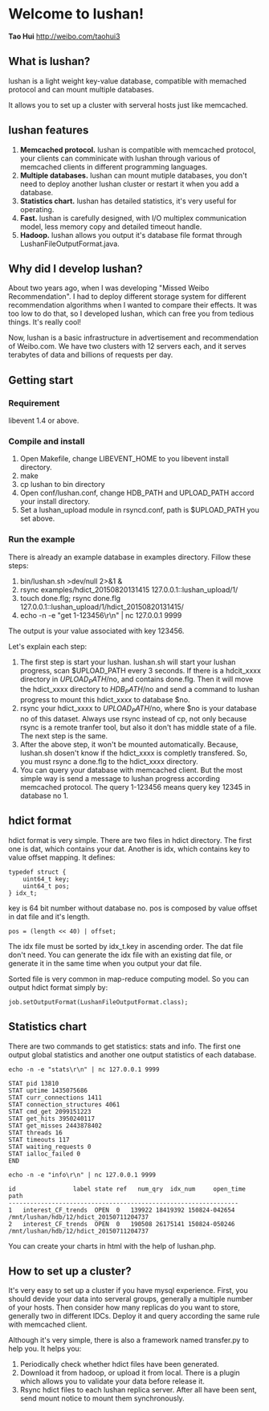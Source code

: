 # Welcome to lushan!

**Tao Hui** http://weibo.com/taohui3


## What is lushan?
lushan is a light weight key-value database, compatible with memached protocol and can mount multiple databases. 

It allows you to set up a cluster with serveral hosts just like memcached.

## lushan features

1. **Memcached protocol.** lushan is compatible with memcached protocol, your clients can comminicate with lushan through various of memcached clients in different programming languages.
2. **Multiple databases.** lushan can mount mutiple databases, you don't need to deploy another lushan cluster or restart it when you add a database.
3. **Statistics chart.** lushan has detailed statistics, it's very useful for operating.
4. **Fast.** lushan is carefully designed, with I/O multiplex communication model, less memory copy and detailed timeout handle.
5. **Hadoop.** lushan allows you output it's database file format through LushanFileOutputFormat.java.

## Why did I develop lushan?

About two years ago, when I was developing "Missed Weibo Recommendation". I had to deploy different storage system for different recommendation algorithms when I wanted to compare their effects. It was too low to do that, so I developed lushan, which can free you from tedious things. It's really cool!

Now, lushan is a basic infrastructure in advertisement and recommendation of Weibo.com. We have two clusters with 12 servers each, and it serves terabytes of data and billions of requests per day.

## Getting start

### Requirement

libevent 1.4 or above.

### Compile and install

1. Open Makefile, change LIBEVENT_HOME to you libevent install directory.
2. make
3. cp lushan to bin directory
4. Open conf/lushan.conf, change HDB_PATH and UPLOAD_PATH accord your install directory.
5. Set a lushan_upload module in rsyncd.conf, path is $UPLOAD_PATH you set above.

### Run the example

There is already an example database in examples directory. Fillow these steps:

1. bin/lushan.sh >dev/null 2>&1 &
2. rsync examples/hdict_20150820131415 127.0.0.1::lushan_upload/1/
3. touch done.flg; rsync done.flg 127.0.0.1::lushan_upload/1/hdict_20150820131415/
3. echo -n -e "get 1-123456\r\n" | nc 127.0.0.1 9999

The output is your value associated with key 123456.

Let's explain each step:

1. The first step is start your lushan. lushan.sh will start your lushan progress, scan $UPLOAD_PATH every 3 seconds. If there is a hdcit_xxxx directory in $UPLOAD_PATH/$no, and contains done.flg. Then it will move the hdict_xxxx directory to $HDB_PATH/$no and send a command to lushan progress to mount this hdict_xxxx to database $no.
2. rsync your hdict_xxxx to $UPLOAD_PATH/$no, where $no is your database no of this dataset. Always use rsync instead of cp, not only because rsync is a remote tranfer tool, but also it don't has middle state of a file. The next step is the same.
3. After the above step, it won't be mounted automatically. Because, lushan.sh dosen't know if the hdict_xxxx is completly transfered. So, you must rsync a done.flg to the hdict_xxxx directory.
4. You can query your database with memcached client. But the most simple way is send a message to lushan progress according memcached protocol. The query 1-123456 means query key 12345 in database no 1.

## hdict format

hdict format is very simple. There are two files in hdict directory. The first one is dat, which contains your dat. Another is idx, which contains key to value offset mapping. It defines:

	typedef struct {
        uint64_t key;
        uint64_t pos;
    } idx_t;

key is 64 bit number without database no. pos is composed by value offset in dat file and it's length.

	pos = (length << 40) | offset;
	
The idx file must be sorted by idx_t.key in ascending order. The dat file don't need. You can generate the idx file with an existing dat file, or generate it in the same time when you output your dat file.

Sorted file is very common in map-reduce computing model. So you can output hdict format simply by:

	job.setOutputFormat(LushanFileOutputFormat.class);
	
## Statistics chart

There are two commands to get statistics: stats and info. The first one output global statistics and another one output statistics of each database.

	echo -n -e "stats\r\n" | nc 127.0.0.1 9999
	
	STAT pid 13810
	STAT uptime 1435075686
	STAT curr_connections 1411
	STAT connection_structures 4061
	STAT cmd_get 2099151223
	STAT get_hits 3950240117
	STAT get_misses 2443878402
	STAT threads 16
	STAT timeouts 117
	STAT waiting_requests 0
	STAT ialloc_failed 0
	END

	echo -n -e "info\r\n" | nc 127.0.0.1 9999
	
	id                label state ref   num_qry  idx_num     open_time path
	----------------------------------------------------------------
	1   interest_CF_trends  OPEN  0   139922 18419392 150824-042654 /mnt/lushan/hdb/12/hdict_20150711204737
	2   interest_CF_trends  OPEN  0   190508 26175141 150824-050246 /mnt/lushan/hdb/12/hdict_20150711204737
	
You can create your charts in html with the help of lushan.php.

## How to set up a cluster?


It's very easy to set up a cluster if you have mysql experience. First, you should devide your data into serveral groups, generally a multiple number of your hosts. Then consider how many replicas do you want to store, generally two in different IDCs. Deploy it and query according the same rule with memcached client.

Although it's very simple, there is also a framework named transfer.py to help you. It helps you:

1. Periodically check whether hdict files have been generated.
2. Download it from hadoop, or upload it from local. There is a plugin which allows you to validate your data before release it.
3. Rsync hdict files to each lushan replica server. After all have been sent, send mount notice to mount them synchronously.
